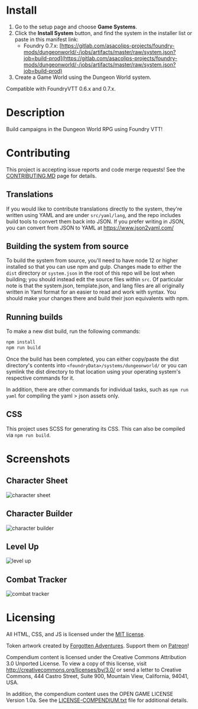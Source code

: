 # Install

1. Go to the setup page and choose **Game Systems**.
2. Click the **Install System** button, and find the system in the installer list or paste in this manifest link:
    * Foundry 0.7.x: [https://gitlab.com/asacolips-projects/foundry-mods/dungeonworld/-/jobs/artifacts/master/raw/system.json?job=build-prod](https://gitlab.com/asacolips-projects/foundry-mods/dungeonworld/-/jobs/artifacts/master/raw/system.json?job=build-prod)
3. Create a Game World using the Dungeon World system.

Compatible with FoundryVTT 0.6.x and 0.7.x.

# Description

Build campaigns in the Dungeon World RPG using Foundry VTT!

# Contributing

This project is accepting issue reports and code merge requests! See the [CONTRIBUTING.MD](https://gitlab.com/asacolips-projects/foundry-mods/dungeonworld/-/blob/master/CONTRIBUTING.md) page for details.

## Translations

If you would like to contribute translations directly to the system, they're written using YAML and are under `src/yaml/lang`, and the repo includes build tools to convert them back into JSON. If you prefer writing in JSON, you can convert from JSON to YAML at https://www.json2yaml.com/

## Building the system from source

To build the system from source, you'll need to have node 12 or higher installed so that you can use npm and gulp. Changes made to either the `dist` directory or `system.json` in the root of this repo will be lost when building; you should instead edit the source files within `src`. Of particular note is that the system.json, template.json, and lang files are all originally written in Yaml format for an easier to read and work with syntax. You should make your changes there and build their json equivalents with npm.

## Running builds

To make a new dist build, run the following commands:

```bash
npm install
npm run build
```

Once the build has been completed, you can either copy/paste the dist directory's contents into `<foundryData>/systems/dungeonworld/` or you can symlink the dist directory to that location using your operating system's respective commands for it.

In addition, there are other commands for individual tasks, such as `npm run yaml` for compiling the yaml > json assets only.

## CSS

This project uses SCSS for generating its CSS. This can also be compiled via `npm run build`.

# Screenshots

## Character Sheet
![character sheet](https://mattsmithin.nyc3.digitaloceanspaces.com/assets/dw-0.3.0.png)

## Character Builder
![character builder](https://mattsmithin.nyc3.digitaloceanspaces.com/assets/dw-0.3.0-character-builder.png)

## Level Up
![level up](https://mattsmithin.nyc3.digitaloceanspaces.com/assets/dw-0.3.0-level-up.png)

## Combat Tracker
![combat tracker](https://gitlab.com/asacolips-projects/foundry-mods/dungeonworld/uploads/e3ff32b9c9e94c0dd57aeffa7e679e28/image.png)

# Licensing

All HTML, CSS, and JS is licensed under the [MIT license](https://gitlab.com/asacolips-projects/foundry-mods/dungeonworld/-/raw/master/LICENSE.txt).

Token artwork created by [Forgotten Adventures](https://www.forgotten-adventures.net/). Support them on [Patreon](https://www.patreon.com/forgottenadventures)!

Compendium content is licensed under the Creative Commons Attribution 3.0 Unported License. To view a copy of this license, visit http://creativecommons.org/licenses/by/3.0/ or send a letter to Creative Commons, 444 Castro Street, Suite 900, Mountain View, California, 94041, USA.

In addition, the compendium content uses the OPEN GAME LICENSE Version 1.0a. See the [LICENSE-COMPENDIUM.txt](https://gitlab.com/asacolips-projects/foundry-mods/dungeonworld/-/raw/master/LICENSE-COMPENDIUM.txt) file for additional details.


